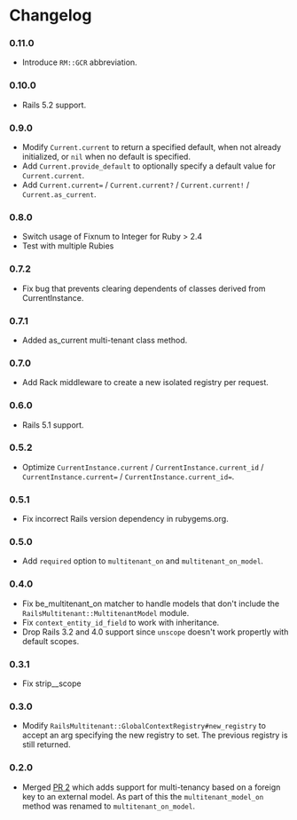 # Changelog

### 0.11.0
* Introduce `RM::GCR` abbreviation.

### 0.10.0
* Rails 5.2 support.

### 0.9.0
* Modify `Current.current` to return a specified default, when not already initialized, or `nil`
  when no default is specified.    
* Add `Current.provide_default` to optionally specify a default value for `Current.current`.    
* Add `Current.current=` / `Current.current?` / `Current.current!` / `Current.as_current`.

### 0.8.0
* Switch usage of Fixnum to Integer for Ruby > 2.4
* Test with multiple Rubies

### 0.7.2
* Fix bug that prevents clearing dependents of classes derived from CurrentInstance.  

### 0.7.1
* Added as_current multi-tenant class method.

### 0.7.0
* Add Rack middleware to create a new isolated registry per request.

### 0.6.0
* Rails 5.1 support.

### 0.5.2
* Optimize `CurrentInstance.current` / `CurrentInstance.current_id` / `CurrentInstance.current=`
  / `CurrentInstance.current_id=`.

### 0.5.1
* Fix incorrect Rails version dependency in rubygems.org.

### 0.5.0
* Add `required` option to `multitenant_on` and `multitenant_on_model`.

### 0.4.0
* Fix be_multitenant_on matcher to handle models that don't include the `RailsMultitenant::MultitenantModel` module.
* Fix `context_entity_id_field` to work with inheritance.
* Drop Rails 3.2 and 4.0 support since `unscope` doesn't work propertly with default scopes.

### 0.3.1
* Fix strip_<entity>_scope

### 0.3.0
* Modify `RailsMultitenant::GlobalContextRegistry#new_registry` to accept an arg
  specifying the new registry to set. The previous registry is still returned.

### 0.2.0
* Merged [PR 2](https://github.com/salsify/rails-multitenant/pull/2) which adds support for
  multi-tenancy based on a foreign key to an external model. As part of this the `multitenant_model_on`
  method was renamed to `multitenant_on_model`.
